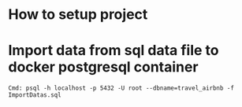 # How to setup project

# Import data from sql data file to docker postgresql container

`Cmd: psql -h localhost -p 5432 -U root --dbname=travel_airbnb -f ImportDatas.sql`
